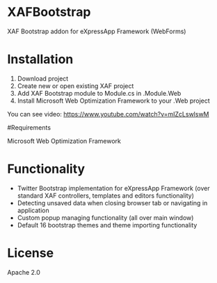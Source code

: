 # XAFBootstrap
XAF Bootstrap addon for eXpressApp Framework (WebForms)

# Installation
1. Download project
2. Create new or open existing XAF project
3. Add XAF Bootstrap module to Module.cs in .Module.Web
4. Install Microsoft Web Optimization Framework to your .Web project

You can see video: https://www.youtube.com/watch?v=mIZcLswlswM

#Requirements

Microsoft Web Optimization Framework

# Functionality

- Twitter Bootstrap implementation for eXpressApp Framework (over standard XAF controllers, templates and editors functionality)
- Detecting unsaved data when closing browser tab or navigating in application
- Custom popup managing functionality (all over main window)
- Default 16 bootstrap themes and theme importing functionality

# License
Apache 2.0
